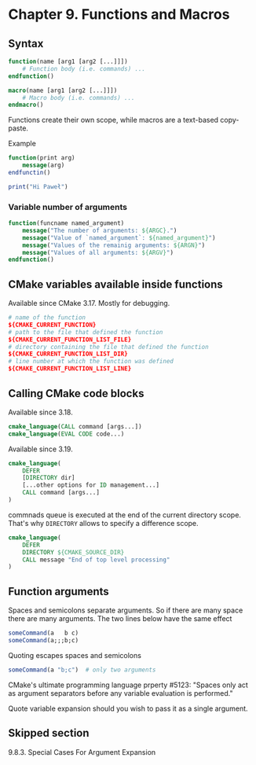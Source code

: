 # Chapter 9. Functions and Macros

## Syntax
```cmake
function(name [arg1 [arg2 [...]]])
    # Function body (i.e. commands) ...
endfunction()

macro(name [arg1 [arg2 [...]]])
    # Macro body (i.e. commands) ...
endmacro()
```
Functions create their own scope, while macros are a text-based copy-paste.

Example
```cmake
function(print arg)
    message(arg)
endfunctin()

print("Hi Paweł")
```

### Variable number of arguments
```cmake
function(funcname named_argument)
    message("The number of arguments: ${ARGC}.")
    message("Value of `named_argument`: ${named_argument}")
    message("Values of the remainig arguments: ${ARGN}")
    message("Values of all arguments: ${ARGV}")
endfunction()
```

## CMake variables available inside functions
Available since CMake 3.17. Mostly for debugging.
```cmake
# name of the function
${CMAKE_CURRENT_FUNCTION}
# path to the file that defined the function
${CMAKE_CURRENT_FUNCTION_LIST_FILE}
# directory containing the file that defined the function
${CMAKE_CURRENT_FUNCTION_LIST_DIR}
# line number at which the function was defined
${CMAKE_CURRENT_FUNCTION_LIST_LINE}
```

## Calling CMake code blocks
Available since 3.18.
```cmake
cmake_language(CALL command [args...])
cmake_language(EVAL CODE code...)
```
Available since 3.19.
```cmake
cmake_language(
    DEFER
    [DIRECTORY dir]
    [...other options for ID management...]
    CALL command [args...]
)
```
commnads queue is executed at the end of the current directory scope. That's
why `DIRECTORY` allows to specify a difference scope.
```cmake
cmake_language(
    DEFER
    DIRECTORY ${CMAKE_SOURCE_DIR}
    CALL message "End of top level processing"
)
```

## Function arguments
Spaces and semicolons separate arguments. So if there are many space there are
many arguments. The two lines below have the same effect
```cmake
someCommand(a   b c)
someCommand(a;;;b;c)
```
Quoting escapes spaces and semicolons
```cmake
someCommand(a "b;c")  # only two arguments
```
CMake's ultimate programming language prperty #5123: "Spaces only act as
argument separators before any variable evaluation is performed."

Quote variable expansion should you wish to pass it as a single argument.

## Skipped section
9.8.3. Special Cases For Argument Expansion
